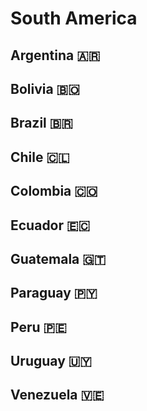 # South America 
## Argentina 🇦🇷 
## Bolivia 🇧🇴 
## Brazil 🇧🇷 
## Chile 🇨🇱 
## Colombia 🇨🇴 
## Ecuador 🇪🇨 
## Guatemala 🇬🇹 
## Paraguay 🇵🇾 
## Peru 🇵🇪 
## Uruguay 🇺🇾 
## Venezuela 🇻🇪 
